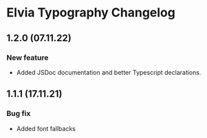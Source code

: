 # Elvia Typography Changelog

## 1.2.0 (07.11.22)

### New feature

- Added JSDoc documentation and better Typescript declarations.

## 1.1.1 (17.11.21)

### Bug fix

- Added font fallbacks
